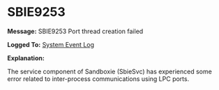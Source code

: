 # SBIE9253


**Message:** SBIE9253 Port thread creation failed

**Logged To:** [System Event Log](SystemEventLog)

**Explanation:**

The service component of Sandboxie (SbieSvc) has experienced some error related to inter-process communications using LPC ports.
